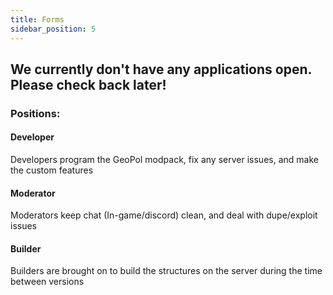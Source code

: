 ```yaml
---
title: Forms
sidebar_position: 5
---
```


## We currently don't have any applications open. Please check back later!

### Positions:

#### Developer
Developers program the GeoPol modpack, fix any server issues, and make the custom features     

#### Moderator
Moderators keep chat (In-game/discord) clean, and deal with dupe/exploit issues 

#### Builder
Builders are brought on to build the structures on the server during the time between versions
